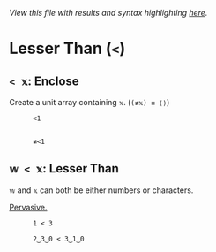*View this file with results and syntax highlighting [here](https://mlochbaum.github.io/BQN/help/enclose_lessthan.html).*

# Lesser Than (`<`)
    
## `< 𝕩`: Enclose  
    
Create a unit array containing `𝕩`. (`(≢𝕩) ≡ ⟨⟩`)
    
    
          <1

        
          ≢<1

    
    
## `𝕨 < 𝕩`: Lesser Than
    
`𝕨` and `𝕩` can both be either numbers or characters.
    
[Pervasive.](https://mlochbaum.github.io/BQN/doc/arithmetic.html#pervasion)
    
          1 < 3

          2‿3‿0 < 3‿1‿0

    
